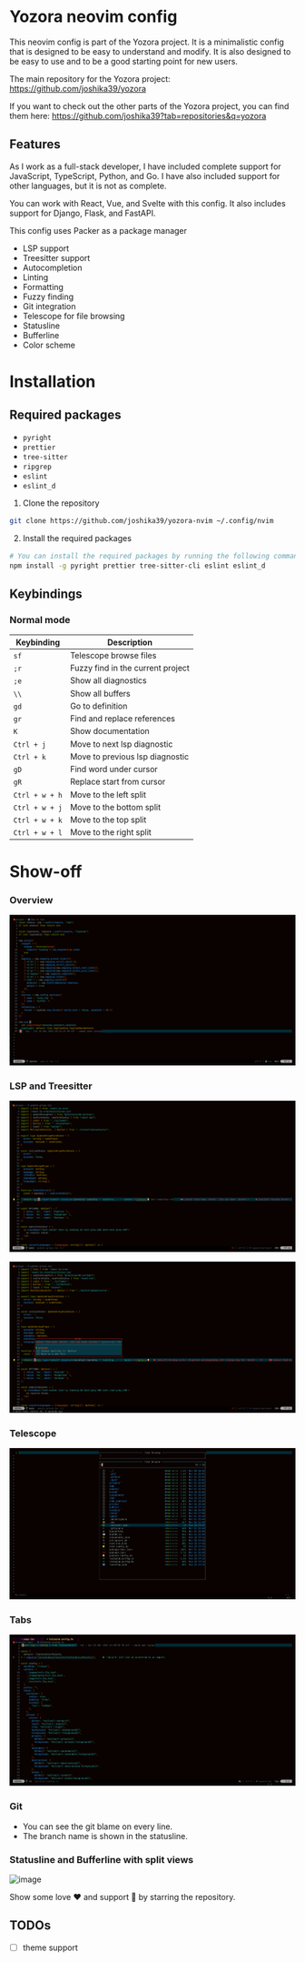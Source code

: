 # Yozora neovim config

This neovim config is part of the Yozora project. It is a minimalistic config that is designed to be easy to understand and modify. It is also designed to be easy to use and to be a good starting point for new users.

The main repository for the Yozora project: https://github.com/joshika39/yozora

If you want to check out the other parts of the Yozora project, you can find them here: https://github.com/joshika39?tab=repositories&q=yozora

## Features

As I work as a full-stack developer, I have included complete support for JavaScript, TypeScript, Python, and Go. I have also included support for other languages, but it is not as complete.

You can work with React, Vue, and Svelte with this config. It also includes support for Django, Flask, and FastAPI.

This config uses Packer as a package manager

- LSP support
- Treesitter support
- Autocompletion
- Linting
- Formatting
- Fuzzy finding
- Git integration
- Telescope for file browsing
- Statusline
- Bufferline
- Color scheme

# Installation

## Required packages
- `pyright`
- `prettier`
- `tree-sitter`
- `ripgrep`
- `eslint`
- `eslint_d`

1. Clone the repository
```bash
git clone https://github.com/joshika39/yozora-nvim ~/.config/nvim
```

2. Install the required packages
```bash
# You can install the required packages by running the following command either with npm or your package manager of choice
npm install -g pyright prettier tree-sitter-cli eslint eslint_d
```

## Keybindings

### Normal mode

| Keybinding | Description |
| ---------- | ----------- |
| `sf` | Telescope browse files |
| `;r` | Fuzzy find in the current project |
| `;e` | Show all diagnostics |
| `\\` | Show all buffers |
| `gd`| Go to definition |
| `gr`| Find and replace references |
| `K` | Show documentation |
| `Ctrl + j` | Move to next lsp diagnostic |
| `Ctrl + k` | Move to previous lsp diagnostic |
| `gD` |  Find word under cursor |
| `gR` |  Replace start from cursor |
| `Ctrl + w + h` | Move to the left split |
| `Ctrl + w + j` | Move to the bottom split |
| `Ctrl + w + k` | Move to the top split |
| `Ctrl + w + l` | Move to the right split |

# Show-off

### Overview

![image](./assets/preview-overview.png)

### LSP and Treesitter

![image](./assets/preview-lsp.png)

![image](./assets/preview-lsp-hints.png)

### Telescope

![image](./assets/preview-telescope.png)

### Tabs

![image](./assets/preview-tabs.png)

### Git

- You can see the git blame on every line.
- The branch name is shown in the statusline.

### Statusline and Bufferline with split views

![image](./assets/preview-statusline.png)

Show some love ❤️ and support 🙌 by starring the repository.

## TODOs

- [ ] theme support
